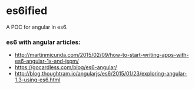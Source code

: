 # es6ified
A POC for angular in es6.

### es6 with angular articles:

- http://martinmicunda.com/2015/02/09/how-to-start-writing-apps-with-es6-angular-1x-and-jspm/
- https://gocardless.com/blog/es6-angular/
- http://blog.thoughtram.io/angularjs/es6/2015/01/23/exploring-angular-1.3-using-es6.html
